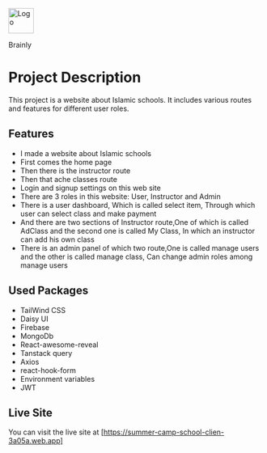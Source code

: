 <img className='h-14'  width="50px" src="https://www.clipartmax.com/png/full/179-1792539_culture-clipart-service-learning-logo-for-social-science.png" alt="Logo"> <div className='text-2xl font-bold'>Brainly</div>


# Project Description
This project is a website about Islamic schools. It includes various routes and features for different user roles.


## Features

* I made a website about Islamic schools
* First comes the home page 
* Then there is the instructor route
* Then that ache classes route
* Login and signup settings on this web site
* There are 3 roles in this website: User, Instructor and Admin
* There is a user dashboard, 
Which is called select item, Through which user can select class and make payment
* And there are two sections of Instructor route,One of which is called AdClass and the second one is called My Class,
In which an instructor can add his own class
* There is an admin panel of which two route,One is called manage users and the other is called manage class, Can change admin roles among manage users


## Used Packages

* TailWind CSS
* Daisy UI
* Firebase
* MongoDb
* React-awesome-reveal
* Tanstack query
* Axios 
* react-hook-form
* Environment variables
* JWT

## Live Site 

You can visit the live site at [https://summer-camp-school-clien-3a05a.web.app]
